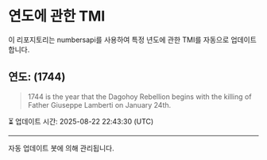 
# 연도에 관한 TMI

이 리포지토리는 numbersapi를 사용하여 특정 년도에 관한 TMI를 자동으로 업데이트합니다.

## 연도: (1744)
> 1744 is the year that the Dagohoy Rebellion begins with the killing of Father Giuseppe Lamberti on January 24th.

⏳ 업데이트 시간: 2025-08-22 22:43:30 (UTC)

---
자동 업데이트 봇에 의해 관리됩니다.
